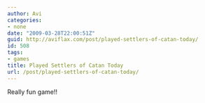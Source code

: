 ```yaml
---
author: Avi
categories:
- none
date: "2009-03-28T22:00:51Z"
guid: http://aviflax.com/post/played-settlers-of-catan-today/
id: 508
tags:
- games
title: Played Settlers of Catan Today
url: /post/played-settlers-of-catan-today/
---
```

Really fun game!!
